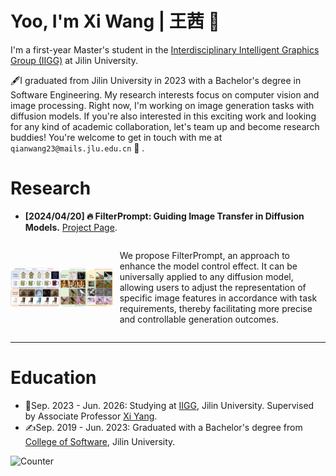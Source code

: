 # Yoo, I'm Xi Wang | 王茜 👋

I'm a first-year Master's student in the [Interdisciplinary Intelligent Graphics Group (IIGG)](https://yang-group.github.io/#/) at Jilin University.

🖋I graduated from Jilin University in 2023 with a Bachelor's degree in Software Engineering. My research interests focus on computer vision and image processing. Right now, I'm working on image generation tasks with diffusion models. If you're also interested in this exciting work and looking for any kind of academic collaboration, let's team up and become research buddies! You're welcome to get in touch with me at `qianwang23@mails.jlu.edu.cn` 🍻 .


# Research
- **[2024/04/20] 🔥 FilterPrompt: Guiding Image Transfer in Diffusion Models.** [Project Page](https://meaoxixi.github.io/FilterPrompt/).

<div style="display: flex; align-items: center; width: 100%; max-width: 100%;">
  <div style="flex: 1; display: flex; justify-content: center; align-items: center; margin-right: 10px;">
    <img src="https://raw.githubusercontent.com/Meaoxixi/FilterPrompt/gh-pages/resources/teaser.png" alt="description" style="max-width: 100%; height: auto;">
  </div>
  <div style="flex: 2;">
    <p>We propose FilterPrompt, an approach to enhance the model control effect. It can be universally applied to any diffusion model, allowing users to adjust the representation of specific image features in accordance with task requirements, thereby facilitating more precise and controllable generation outcomes.</p>
  </div>
</div>

---
# Education
- 🏃Sep. 2023 - Jun. 2026: Studying at [IIGG](https://yang-group.github.io/#/), Jilin University. Supervised by Associate Professor [Xi Yang](https://keepthinkingyx.github.io/Xi-Yang/). 
- ✍️Sep. 2019 - Jun. 2023: Graduated with a Bachelor's degree from [College of Software](https://csw.jlu.edu.cn/), Jilin University.

![Counter](https://komarev.com/ghpvc/?username=Meaoxixi&color=green)


<!--
**Meaoxixi/Meaoxixi** is a ✨ _special_ ✨ repository because its `README.md` (this file) appears on your GitHub profile.

Here are some ideas to get you started:

- 🔭 I’m currently working on ...
- 🌱 I’m currently learning ...
- 👯 I’m looking to collaborate on ...
- 🤔 I’m looking for help with ...
- 💬 Ask me about ...
- 📫 How to reach me: ...
- 😄 Pronouns: ...
- ⚡ Fun fact: ...
-->
